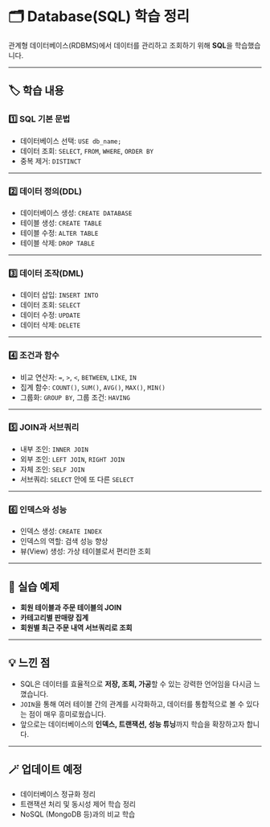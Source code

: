 # 🗂️ Database(SQL) 학습 정리

관계형 데이터베이스(RDBMS)에서 데이터를 관리하고 조회하기 위해 **SQL**을 학습했습니다.

---

## 🏷️ 학습 내용

### 1️⃣ SQL 기본 문법
- 데이터베이스 선택: `USE db_name;`
- 데이터 조회: `SELECT`, `FROM`, `WHERE`, `ORDER BY`
- 중복 제거: `DISTINCT`

---

### 2️⃣ 데이터 정의(DDL)
- 데이터베이스 생성: `CREATE DATABASE`
- 테이블 생성: `CREATE TABLE`
- 테이블 수정: `ALTER TABLE`
- 테이블 삭제: `DROP TABLE`

---

### 3️⃣ 데이터 조작(DML)
- 데이터 삽입: `INSERT INTO`
- 데이터 조회: `SELECT`
- 데이터 수정: `UPDATE`
- 데이터 삭제: `DELETE`

---

### 4️⃣ 조건과 함수
- 비교 연산자: `=`, `>`, `<`, `BETWEEN`, `LIKE`, `IN`
- 집계 함수: `COUNT()`, `SUM()`, `AVG()`, `MAX()`, `MIN()`
- 그룹화: `GROUP BY`, 그룹 조건: `HAVING`

---

### 5️⃣ JOIN과 서브쿼리
- 내부 조인: `INNER JOIN`
- 외부 조인: `LEFT JOIN`, `RIGHT JOIN`
- 자체 조인: `SELF JOIN`
- 서브쿼리: `SELECT` 안에 또 다른 `SELECT`

---

### 6️⃣ 인덱스와 성능
- 인덱스 생성: `CREATE INDEX`
- 인덱스의 역할: 검색 성능 향상
- 뷰(View) 생성: 가상 테이블로서 편리한 조회

---

## 📂 실습 예제

- **회원 테이블과 주문 테이블의 JOIN**
- **카테고리별 판매량 집계**
- **회원별 최근 주문 내역 서브쿼리로 조회**

---

## 💡 느낀 점

- SQL은 데이터를 효율적으로 **저장, 조회, 가공**할 수 있는 강력한 언어임을 다시금 느꼈습니다.
- `JOIN`을 통해 여러 테이블 간의 관계를 시각화하고, 데이터를 통합적으로 볼 수 있다는 점이 매우 흥미로웠습니다.
- 앞으로는 데이터베이스의 **인덱스, 트랜잭션, 성능 튜닝**까지 학습을 확장하고자 합니다.

---

## 🪄 업데이트 예정

- 데이터베이스 정규화 정리
- 트랜잭션 처리 및 동시성 제어 학습 정리
- NoSQL (MongoDB 등)과의 비교 학습
